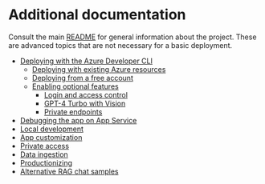 # Additional documentation

Consult the main [README](../README.md) for general information about the project.
These are advanced topics that are not necessary for a basic deployment.

* [Deploying with the Azure Developer CLI](azd.md)
  * [Deploying with existing Azure resources](deploy_existing.md)
  * [Deploying from a free account](deploy_lowcost.md)
  * [Enabling optional features](deploy_features.md)
    * [Login and access control](login_and_acl.md)
    * [GPT-4 Turbo with Vision](gpt4v.md)
    * [Private endpoints](deploy_private.md)
* [Debugging the app on App Service](appservice.md)
* [Local development](localdev.md)
* [App customization](customization.md)
* [Private access](private.md)
* [Data ingestion](data_ingestion.md)
* [Productionizing](productionizing.md)
* [Alternative RAG chat samples](other_samples.md)
